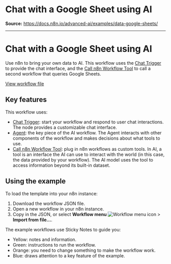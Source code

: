 # Chat with a Google Sheet using AI

**Source:** https://docs.n8n.io/advanced-ai/examples/data-google-sheets/

---

# Chat with a Google Sheet using AI

Use n8n to bring your own data to AI. This workflow uses the [Chat Trigger](../../../integrations/builtin/core-nodes/n8n-nodes-langchain.chattrigger/) to provide the chat interface, and the [Call n8n Workflow Tool](../../../integrations/builtin/cluster-nodes/sub-nodes/n8n-nodes-langchain.toolworkflow/) to call a second workflow that queries Google Sheets.

[View workflow file](/_workflows/advanced-ai/examples/chat_with_google_sheets_docs_version.json)

## Key features

This workflow uses:

- [Chat Trigger](../../../integrations/builtin/core-nodes/n8n-nodes-langchain.chattrigger/): start your workflow and respond to user chat interactions. The node provides a customizable chat interface.
- [Agent](../../../integrations/builtin/cluster-nodes/root-nodes/n8n-nodes-langchain.agent/): the key piece of the AI workflow. The Agent interacts with other components of the workflow and makes decisions about what tools to use.
- [Call n8n Workflow Tool](../../../integrations/builtin/cluster-nodes/sub-nodes/n8n-nodes-langchain.toolworkflow/): plug in n8n workflows as custom tools. In AI, a tool is an interface the AI can use to interact with the world (in this case, the data provided by your workflow). The AI model uses the tool to access information beyond its built-in dataset.

## Using the example

To load the template into your n8n instance:

1. Download the workflow JSON file.
2. Open a new workflow in your n8n instance.
3. Copy in the JSON, or select **Workflow menu** ![Workflow menu icon](../../../_images/common-icons/three-dots-horizontal.png) > **Import from file...**.

The example workflows use Sticky Notes to guide you:

- Yellow: notes and information.
- Green: instructions to run the workflow.
- Orange: you need to change something to make the workflow work.
- Blue: draws attention to a key feature of the example.
